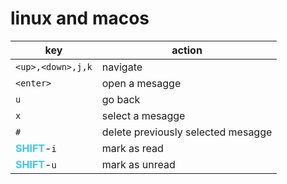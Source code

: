 # linux and macos
key | action
-|-
`<up>,<down>,j,k` | navigate
`<enter>` | open a mesagge
`u` | go back
`x` | select a mesagge
`#` | delete previously selected mesagge
<span style="color:#33ccff">**SHIFT**</span>-`i` | mark as read
<span style="color:#33ccff">**SHIFT**</span>-`u` | mark as unread
